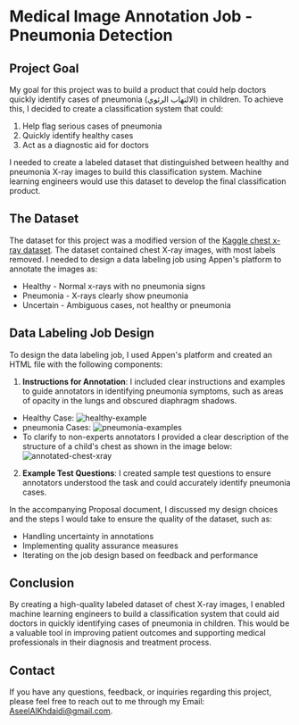 # Medical Image Annotation Job - Pneumonia Detection

## Project Goal
My goal for this project was to build a product that could help doctors quickly identify cases of pneumonia (الالتهاب الرئوي) in children. To achieve this, I decided to create a classification system that could:

1. Help flag serious cases of pneumonia
2. Quickly identify healthy cases 
3. Act as a diagnostic aid for doctors

I needed to create a labeled dataset that distinguished between healthy and pneumonia X-ray images to build this classification system. Machine learning engineers would use this dataset to develop the final classification product.

## The Dataset
The dataset for this project was a modified version of the [Kaggle chest x-ray dataset](https://www.kaggle.com/paultimothymooney/chest-xray-pneumonia). The dataset contained chest X-ray images, with most labels removed. I needed to design a data labeling job using Appen's platform to annotate the images as: 

- Healthy - Normal x-rays with no pneumonia signs
- Pneumonia - X-rays clearly show pneumonia
- Uncertain - Ambiguous cases, not healthy or pneumonia

## Data Labeling Job Design
To design the data labeling job, I used Appen's platform and created an HTML file with the following components:

1. **Instructions for Annotation**: I included clear instructions and examples to guide annotators in identifying pneumonia symptoms, such as areas of opacity in the lungs and obscured diaphragm shadows.

- Healthy Case: 
![healthy-example](https://github.com/user-attachments/assets/021a6b99-e5ef-4d6a-8db2-3619b32a1cce)
- pneumonia Cases: 
![pneumonia-examples](https://github.com/user-attachments/assets/d3492df7-280f-434b-a97f-614de05de572)
- To clarify to non-experts annotators I provided a clear description of the structure of a child's chest as shown in the image below: 
![annotated-chest-xray](https://github.com/user-attachments/assets/cebe74d4-2dcb-4de7-b6e6-6684e2d3fc8a)

2. **Example Test Questions**: I created sample test questions to ensure annotators understood the task and could accurately identify pneumonia cases. 

In the accompanying Proposal document, I discussed my design choices and the steps I would take to ensure the quality of the dataset, such as:

- Handling uncertainty in annotations
- Implementing quality assurance measures
- Iterating on the job design based on feedback and performance

## Conclusion
By creating a high-quality labeled dataset of chest X-ray images, I enabled machine learning engineers to build a classification system that could aid doctors in quickly identifying cases of pneumonia in children. This would be a valuable tool in improving patient outcomes and supporting medical professionals in their diagnosis and treatment process.

## Contact 
If you have any questions, feedback, or inquiries regarding this project, please feel free to reach out to me through my Email: AseelAlKhdaidi@gmail.com.
